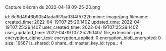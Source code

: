 Capture d’écran du 2022-04-19 09-25-20.png

id: 6d9d4946b9054fada9f7ba03f4f5722b
mime: image/png
filename: 
created_time: 2022-04-19T07:25:29.140Z
updated_time: 2022-04-19T07:25:29.140Z
user_created_time: 2022-04-19T07:25:29.140Z
user_updated_time: 2022-04-19T07:25:29.140Z
file_extension: png
encryption_cipher_text: 
encryption_applied: 0
encryption_blob_encrypted: 0
size: 16567
is_shared: 0
share_id: 
master_key_id: 
type_: 4